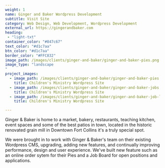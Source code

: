 ```yaml
---
weight: 1
name: Ginger and Baker Wordpress Development
subtitle: Visit Site
category: Web Design, Web Development, Wordpress Development
external_url: https://gingerandbaker.com
heading:
 - "light-txt"
container_color: "#847c67"
text_color: "#d1c7aa"
btn_color: "#d1c7aa"
border_color: "#FFC832"
image_path: /images/clients/ginger-and-baker/ginger-and-baker-pies.png
image_type: "landscape
"
project_images:
  - image_path: /images/clients/ginger-and-baker/ginger-and-baker-pies.png
    title: Children's Ministry Wordpress Site
  - image_path: /images/clients/ginger-and-baker/ginger-and-baker-jobs.png
    title: Children's Ministry Wordpress Site
  - image_path: /images/clients/ginger-and-baker/ginger-and-baker-job-listing.png
    title: Children's Ministry Wordpress Site

---
```


Ginger & Baker is home to a market, bakery, restaurants, teaching kitchen, event spaces and some of the best patios in town, located in the historic renovated grain mill in Downtown Fort Collins it's a truly special spot.

We were brought in to work with Ginger & Baker's team on their existing Wordpress CMS, upgrading, adding new features, and continually improving performance, design and user experience. We've built new feature such as an online order sytem for their Pies and a Job Board for open positions and applications. 